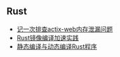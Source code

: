 ## Rust

- [记一次排查actix-web内存泄漏问题](rust/actix-web-leak.md)
- [Rust镜像编译加速实践](rust/docker-compile.md)
- [静态编译与动态编译Rust程序](rust/compile.md)
